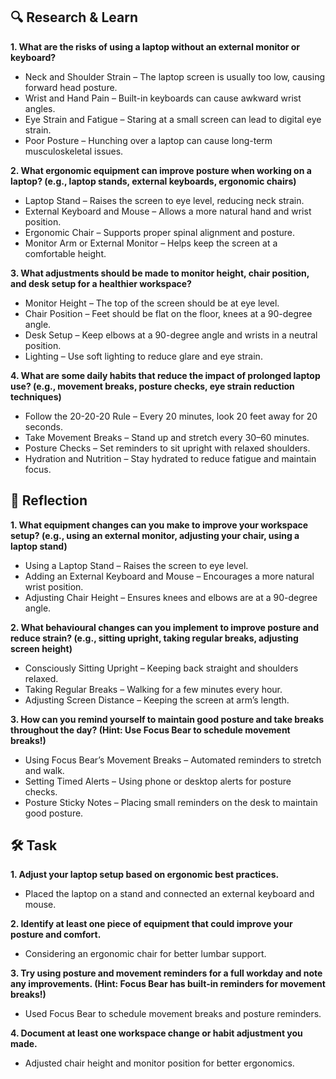 ## **🔍 Research & Learn**

**1. What are the risks of using a laptop without an external monitor or keyboard?**

- Neck and Shoulder Strain – The laptop screen is usually too low, causing forward head posture.
- Wrist and Hand Pain – Built-in keyboards can cause awkward wrist angles.
- Eye Strain and Fatigue – Staring at a small screen can lead to digital eye strain.
- Poor Posture – Hunching over a laptop can cause long-term musculoskeletal issues.

**2. What ergonomic equipment can improve posture when working on a laptop? (e.g., laptop stands, external keyboards, ergonomic chairs)**

- Laptop Stand – Raises the screen to eye level, reducing neck strain.
- External Keyboard and Mouse – Allows a more natural hand and wrist position.
- Ergonomic Chair – Supports proper spinal alignment and posture.
- Monitor Arm or External Monitor – Helps keep the screen at a comfortable height.

**3. What adjustments should be made to monitor height, chair position, and desk setup for a healthier workspace?**

- Monitor Height – The top of the screen should be at eye level.
- Chair Position – Feet should be flat on the floor, knees at a 90-degree angle.
- Desk Setup – Keep elbows at a 90-degree angle and wrists in a neutral position.
- Lighting – Use soft lighting to reduce glare and eye strain.

**4. What are some daily habits that reduce the impact of prolonged laptop use? (e.g., movement breaks, posture checks, eye strain reduction techniques)**

- Follow the 20-20-20 Rule – Every 20 minutes, look 20 feet away for 20 seconds.
- Take Movement Breaks – Stand up and stretch every 30–60 minutes.
- Posture Checks – Set reminders to sit upright with relaxed shoulders.
- Hydration and Nutrition – Stay hydrated to reduce fatigue and maintain focus.

## **📝 Reflection**

**1. What equipment changes can you make to improve your workspace setup? (e.g., using an external monitor, adjusting your chair, using a laptop stand)**

- Using a Laptop Stand – Raises the screen to eye level.
- Adding an External Keyboard and Mouse – Encourages a more natural wrist position.
- Adjusting Chair Height – Ensures knees and elbows are at a 90-degree angle.

**2. What behavioural changes can you implement to improve posture and reduce strain? (e.g., sitting upright, taking regular breaks, adjusting screen height)**

- Consciously Sitting Upright – Keeping back straight and shoulders relaxed.
- Taking Regular Breaks – Walking for a few minutes every hour.
- Adjusting Screen Distance – Keeping the screen at arm’s length.

**3. How can you remind yourself to maintain good posture and take breaks throughout the day? (Hint: Use Focus Bear to schedule movement breaks!)**

- Using Focus Bear’s Movement Breaks – Automated reminders to stretch and walk.
- Setting Timed Alerts – Using phone or desktop alerts for posture checks.
- Posture Sticky Notes – Placing small reminders on the desk to maintain good posture.

## **🛠️ Task**

**1. Adjust your laptop setup based on ergonomic best practices.**

- Placed the laptop on a stand and connected an external keyboard and mouse.

**2. Identify at least one piece of equipment that could improve your posture and comfort.**

- Considering an ergonomic chair for better lumbar support.

**3. Try using posture and movement reminders for a full workday and note any improvements. (Hint: Focus Bear has built-in reminders for movement breaks!)**

- Used Focus Bear to schedule movement breaks and posture reminders.

**4. Document at least one workspace change or habit adjustment you made.**

- Adjusted chair height and monitor position for better ergonomics.
